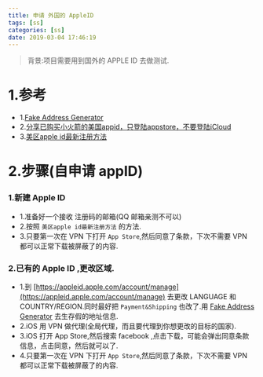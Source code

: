 ```yaml
---
title: 申请 外国的 AppleID
tags: [ss]
categories: [ss]
date: 2019-03-04 17:46:19
---
```


> 背景:项目需要用到国外的 APPLE ID 去做测试.


<!-- more -->

# 1.参考
* 1.[Fake Address Generator](https://www.fakeaddressgenerator.com/All_World_Address/get_jp_address)
* 2.[分享已购买小火箭的美国appid，只登陆appstore，不要登陆iCloud](https://www.douban.com/note/698692376/?type=like#sep)
* 3.[美区apple id最新注册方法](https://www.jianshu.com/p/7f075c84f066)

# 2.步骤(自申请 appID)


### 1.新建 Apple ID
* 1.准备好一个接收 注册码的邮箱(QQ 邮箱亲测不可以)
* 2.按照 `美区apple id最新注册方法` 的方法.
* 3.只要第一次在 VPN 下打开 `App Store`,然后同意了条款，下次不需要 VPN 都可以正常下载被屏蔽了的内容.

### 2.已有的 Apple ID ,更改区域.
* 1.到 [https://appleid.apple.com/account/manage](https://appleid.apple.com/account/manage) 去更改 LANGUAGE 和 COUNTRY/REGION.同时最好把 `Payment&Shipping` 也改了.用 [Fake Address Generator](https://www.fakeaddressgenerator.com/All_World_Address/get_jp_address) 去生存假的地址信息.
* 2.iOS 用 VPN  做代理(全局代理，而且要代理到你想更改的目标的国家).
* 3.iOS 打开 App Store,然后搜索 facebook  ,点击下载，可能会弹出同意条款信息，点击同意，然后就可以了.
* 4.只要第一次在 VPN 下打开 `App Store`,然后同意了条款，下次不需要 VPN 都可以正常下载被屏蔽了的内容.



